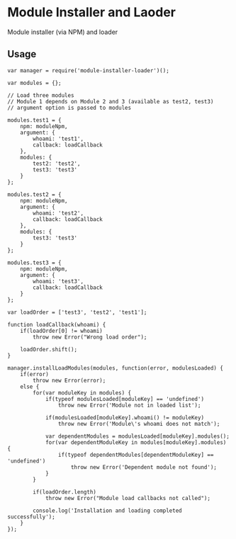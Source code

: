 # Module Installer and Laoder #
Module installer (via NPM) and loader

## Usage ##

	var manager = require('module-installer-loader')();
	
	var modules = {};
    
	// Load three modules
	// Module 1 depends on Module 2 and 3 (available as test2, test3)
	// argument option is passed to modules
	
	modules.test1 = {
		npm: moduleNpm,
		argument: {
			whoami: 'test1',
			callback: loadCallback
		},
		modules: {
			test2: 'test2',
			test3: 'test3'
		}
	};

	modules.test2 = {
		npm: moduleNpm,
		argument: {
			whoami: 'test2',
			callback: loadCallback
		},
		modules: {
			test3: 'test3'
		}
	};

	modules.test3 = {
		npm: moduleNpm,
		argument: {
			whoami: 'test3',
			callback: loadCallback
		}
	};

	var loadOrder = ['test3', 'test2', 'test1'];

	function loadCallback(whoami) {
		if(loadOrder[0] != whoami)
			throw new Error("Wrong load order");

		loadOrder.shift();
	}

	manager.installLoadModules(modules, function(error, modulesLoaded) {
		if(error)
			throw new Error(error);
		else {
			for(var moduleKey in modules) {
				if(typeof modulesLoaded[moduleKey] == 'undefined')
					throw new Error('Module not in loaded list');

				if(modulesLoaded[moduleKey].whoami() != moduleKey)
					throw new Error('Module\'s whoami does not match');

				var dependentModules = modulesLoaded[moduleKey].modules();
				for(var dependentModuleKey in modules[moduleKey].modules) {
					if(typeof dependentModules[dependentModuleKey] == 'undefined')
						throw new Error('Dependent module not found');
				}
			}

			if(loadOrder.length)
				throw new Error("Module load callbacks not called");

			console.log('Installation and loading completed successfully');
		}
	});